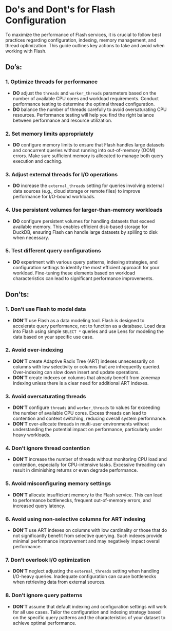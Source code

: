# Do's and Dont's for Flash Configuration

To maximize the performance of Flash services, it is crucial to follow best practices regarding configuration, indexing, memory management, and thread optimization. This guide outlines key actions to take and avoid when working with Flash.

## Do’s:

### **1. Optimize threads for performance**
- **DO** adjust the `threads` and `worker_threads` parameters based on the number of available CPU cores and workload requirements. Conduct performance testing to determine the optimal thread configuration.
- **DO** balance the number of threads carefully to avoid oversaturating CPU resources. Performance testing will help you find the right balance between performance and resource utilization.

### **2. Set memory limits appropriately**
- **DO** configure memory limits to ensure that Flash handles large datasets and concurrent queries without running into out-of-memory (OOM) errors. Make sure sufficient memory is allocated to manage both query execution and caching.

### **3. Adjust external threads for I/O operations**
- **DO** increase the `external_threads` setting for queries involving external data sources (e.g., cloud storage or remote files) to improve performance for I/O-bound workloads.

### **4. Use persistent volumes for larger-than-memory workloads**
- **DO** configure persistent volumes for handling datasets that exceed available memory. This enables efficient disk-based storage for DuckDB, ensuring Flash can handle large datasets by spilling to disk when necessary.

### **5. Test different query configurations**
- **DO** experiment with various query patterns, indexing strategies, and configuration settings to identify the most efficient approach for your workload. Fine-tuning these elements based on workload characteristics can lead to significant performance improvements.

## Don’ts:

### **1. Don’t use Flash to model data**
- **DON’T** use Flash as a data modeling tool. Flash is designed to accelerate query performance, not to function as a database. Load data into Flash using simple `SELECT *` queries and use Lens for modeling the data based on your specific use case.

### **2. Avoid over-indexing**
- **DON’T** create Adaptive Radix Tree (ART) indexes unnecessarily on columns with low selectivity or columns that are infrequently queried. Over-indexing can slow down insert and update operations.
- **DON’T** create indexes on columns that already benefit from zonemap indexing unless there is a clear need for additional ART indexes.

### **3. Avoid oversaturating threads**
- **DON’T** configure `threads` and `worker_threads` to values far exceeding the number of available CPU cores. Excess threads can lead to contention and context switching, reducing overall system performance.
- **DON’T** over-allocate threads in multi-user environments without understanding the potential impact on performance, particularly under heavy workloads.

### **4. Don’t ignore thread contention**
- **DON’T** increase the number of threads without monitoring CPU load and contention, especially for CPU-intensive tasks. Excessive threading can result in diminishing returns or even degrade performance.

### **5. Avoid misconfiguring memory settings**
- **DON’T** allocate insufficient memory to the Flash service. This can lead to performance bottlenecks, frequent out-of-memory errors, and increased query latency.

### **6. Avoid using non-selective columns for ART indexing**
- **DON’T** use ART indexes on columns with low cardinality or those that do not significantly benefit from selective querying. Such indexes provide minimal performance improvement and may negatively impact overall performance.

### **7. Don’t overlook I/O optimization**
- **DON’T** neglect adjusting the `external_threads` setting when handling I/O-heavy queries. Inadequate configuration can cause bottlenecks when retrieving data from external sources.

### **8. Don’t ignore query patterns**
- **DON’T** assume that default indexing and configuration settings will work for all use cases. Tailor the configuration and indexing strategy based on the specific query patterns and the characteristics of your dataset to achieve optimal performance.